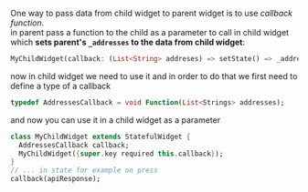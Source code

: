 One way to pass data from child widget to parent widget is to use _callback function_.  
in parent pass a function to the child as a parameter to call in child widget which **sets parent's `_addresses` to the data from child widget**:  
```dart
MyChildWidget(callback: (List<String> addreses) => setState() => _addresses = addresses)
```

now in child widget we need to use it and in order to do that we first need to define a type of a callback
```dart
typedef AddressesCallback = void Function(List<Strings> addresses);
```

and now you can use it in a child widget as a parameter

```dart
class MyChildWidget extends StatefulWidget {
  AddressesCallback callback;
  MyChildWidget({super.key required this.callback});
}
// ... in state for example on press
callback(apiResponse);
```
